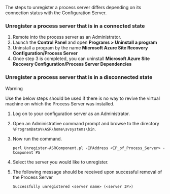 The steps to unregister a process server differs depending on its connection status with the Configuration Server.

### Unregister a process server that is in a connected state

1. Remote into the process server as an Administrator.
2. Launch the **Control Panel** and open **Programs > Uninstall a program**
3. Uninstall a program by the name **Microsoft Azure Site Recovery Configuration/Process Server**
4. Once step 3 is completed, you can uninstall **Microsoft Azure Site Recovery Configuration/Process Server Dependencies**

### Unregister a process server that is in a disconnected state

> [!WARNING]
> Use the below steps should be used if there is no way to revive the virtual machine on which the Process Server was installed.

1. Log on to your configuration server as an Administrator.
2. Open an Administrative command prompt and browse to the directory `%ProgramData%\ASR\home\svsystems\bin`.
3. Now run the command.

    ```
    perl Unregister-ASRComponent.pl -IPAddress <IP_of_Process_Server> -Component PS
    ```
4. Select the server you would like to unregister.
5. The following message should be received upon successful removal of the Process Server
    
    ```
    Successfully unregistered <server name> (<server IP>)
    ```
